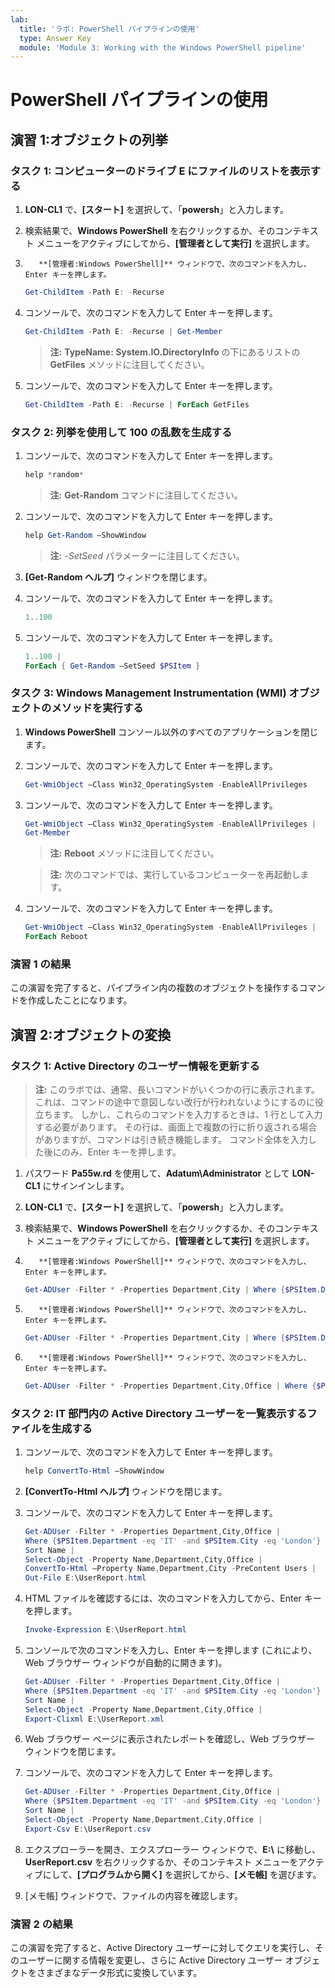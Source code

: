 ```yaml
---
lab:
  title: 'ラボ: PowerShell パイプラインの使用'
  type: Answer Key
  module: 'Module 3: Working with the Windows PowerShell pipeline'
---
```


# PowerShell パイプラインの使用

## 演習 1:オブジェクトの列挙

### タスク 1: コンピューターのドライブ E にファイルのリストを表示する

1. **LON-CL1** で、**[スタート]** を選択して、「**powersh**」と入力します。
1. 検索結果で、**Windows PowerShell** を右クリックするか、そのコンテキスト メニューをアクティブにしてから、**[管理者として実行]** を選択します。
1. 
          **[管理者:Windows PowerShell]** ウィンドウで、次のコマンドを入力し、Enter キーを押します。

   ```powershell
   Get-ChildItem -Path E: -Recurse
   ```

1. コンソールで、次のコマンドを入力して Enter キーを押します。

   ```powershell
   Get-ChildItem -Path E: -Recurse | Get-Member 
   ```

   > **注:** **TypeName: System.IO.DirectoryInfo** の下にあるリストの **GetFiles** メソッドに注目してください。

1. コンソールで、次のコマンドを入力して Enter キーを押します。

   ```powershell
   Get-ChildItem -Path E: -Recurse | ForEach GetFiles
   ```

### タスク 2: 列挙を使用して 100 の乱数を生成する

1. コンソールで、次のコマンドを入力して Enter キーを押します。

   ```powershell
   help *random* 
   ```

   > **注:** **Get-Random** コマンドに注目してください。

1. コンソールで、次のコマンドを入力して Enter キーを押します。

   ```powershell
   help Get-Random –ShowWindow 
   ```

   > **注:** *-SetSeed* パラメーターに注目してください。

1. **[Get-Random ヘルプ]** ウィンドウを閉じます。  
1. コンソールで、次のコマンドを入力して Enter キーを押します。

   ```powershell
   1..100 
   ```

1. コンソールで、次のコマンドを入力して Enter キーを押します。

   ```powershell
   1..100 | 
   ForEach { Get-Random –SetSeed $PSItem }
   ```

### タスク 3: Windows Management Instrumentation (WMI) オブジェクトのメソッドを実行する

1. **Windows PowerShell** コンソール以外のすべてのアプリケーションを閉じます。
1. コンソールで、次のコマンドを入力して Enter キーを押します。

   ```powershell
   Get-WmiObject –Class Win32_OperatingSystem -EnableAllPrivileges
   ```

1. コンソールで、次のコマンドを入力して Enter キーを押します。

   ```powershell
   Get-WmiObject –Class Win32_OperatingSystem -EnableAllPrivileges | 
   Get-Member
   ```

   > **注:** **Reboot** メソッドに注目してください。

   > **注:** 次のコマンドでは、実行しているコンピューターを再起動します。

1. コンソールで、次のコマンドを入力して Enter キーを押します。

   ```powershell
   Get-WmiObject –Class Win32_OperatingSystem -EnableAllPrivileges | 
   ForEach Reboot
   ```

### 演習 1 の結果

この演習を完了すると、パイプライン内の複数のオブジェクトを操作するコマンドを作成したことになります。

## 演習 2:オブジェクトの変換

### タスク 1: Active Directory のユーザー情報を更新する

> **注:** このラボでは、通常、長いコマンドがいくつかの行に表示されます。 これは、コマンドの途中で意図しない改行が行われないようにするのに役立ちます。 しかし、これらのコマンドを入力するときは、1 行として入力する必要があります。 その行は、画面上で複数の行に折り返される場合がありますが、コマンドは引き続き機能します。 コマンド全体を入力した後にのみ、Enter キーを押します。

1. パスワード **Pa55w.rd** を使用して、**Adatum\\Administrator** として **LON-CL1** にサインインします。
1. **LON-CL1** で、**[スタート]** を選択して、「**powersh**」と入力します。
1. 検索結果で、**Windows PowerShell** を右クリックするか、そのコンテキスト メニューをアクティブにしてから、**[管理者として実行]** を選択します。
1. 
          **[管理者:Windows PowerShell]** ウィンドウで、次のコマンドを入力し、Enter キーを押します。

   ```powershell
   Get-ADUser -Filter * -Properties Department,City | Where {$PSItem.Department -eq ‘IT’ -and $PSItem.City -eq ‘London’} | Select-Object -Property Name,Department,City| Sort Name
   ```

1. 
          **[管理者:Windows PowerShell]** ウィンドウで、次のコマンドを入力し、Enter キーを押します。

   ```powershell
   Get-ADUser -Filter * -Properties Department,City | Where {$PSItem.Department -eq ‘IT’ -and $PSItem.City -eq ‘London’} | Set-ADUser -Office ‘LON-A/1000’
   ```

1. 
          **[管理者:Windows PowerShell]** ウィンドウで、次のコマンドを入力し、Enter キーを押します。

   ```powershell
   Get-ADUser -Filter * -Properties Department,City,Office | Where {$PSItem.Department -eq ‘IT’ -and $PSItem.City -eq ‘London’} | Select-Object -Property Name,Department,City,Office | Sort Name
   ```

### タスク 2: IT 部門内の Active Directory ユーザーを一覧表示するファイルを生成する

1. コンソールで、次のコマンドを入力して Enter キーを押します。

   ```powershell
   help ConvertTo-Html –ShowWindow
   ```

1. **[ConvertTo-Html ヘルプ]** ウィンドウを閉じます。  
1. コンソールで、次のコマンドを入力して Enter キーを押します。

   ```powershell
   Get-ADUser -Filter * -Properties Department,City,Office | 
   Where {$PSItem.Department -eq 'IT' -and $PSItem.City -eq 'London'} | 
   Sort Name | 
   Select-Object -Property Name,Department,City,Office |
   ConvertTo-Html –Property Name,Department,City -PreContent Users | 
   Out-File E:\UserReport.html
   ```

1. HTML ファイルを確認するには、次のコマンドを入力してから、Enter キーを押します。

   ```powershell
   Invoke-Expression E:\UserReport.html
   ```

1. コンソールで次のコマンドを入力し、Enter キーを押します (これにより、Web ブラウザー ウィンドウが自動的に開きます)。

   ```powershell
   Get-ADUser -Filter * -Properties Department,City,Office | 
   Where {$PSItem.Department -eq 'IT' -and $PSItem.City -eq 'London'} | 
   Sort Name | 
   Select-Object -Property Name,Department,City,Office |
   Export-Clixml E:\UserReport.xml
   ```

1. Web ブラウザー ページに表示されたレポートを確認し、Web ブラウザー ウィンドウを閉じます。 
1. コンソールで、次のコマンドを入力して Enter キーを押します。

   ```powershell
   Get-ADUser -Filter * -Properties Department,City,Office | 
   Where {$PSItem.Department -eq 'IT' -and $PSItem.City -eq 'London'} | 
   Sort Name | 
   Select-Object -Property Name,Department,City,Office |
   Export-Csv E:\UserReport.csv
   ```

1. エクスプローラーを開き、エクスプローラー ウィンドウで、**E:\\** に移動し、**UserReport.csv** を右クリックするか、そのコンテキスト メニューをアクティブにして、**[プログラムから開く]** を選択してから、**[メモ帳]** を選びます。
1. [メモ帳] ウィンドウで、ファイルの内容を確認します。

### 演習 2 の結果

この演習を完了すると、Active Directory ユーザーに対してクエリを実行し、そのユーザーに関する情報を変更し、さらに Active Directory ユーザー オブジェクトをさまざまなデータ形式に変換しています。

